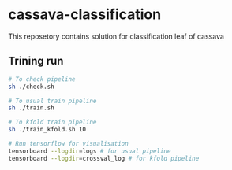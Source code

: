 # cassava-classification
This reposetory contains solution for classification leaf of cassava

## Trining run 
```bash
# To check pipeline
sh ./check.sh

# To usual train pipeline
sh ./train.sh

# To kfold train pipeline
sh ./train_kfold.sh 10

# Run tensorflow for visualisation
tensorboard --logdir=logs # for usual pipeline
tensorboard --logdir=crossval_log # for kfold pipeline
```